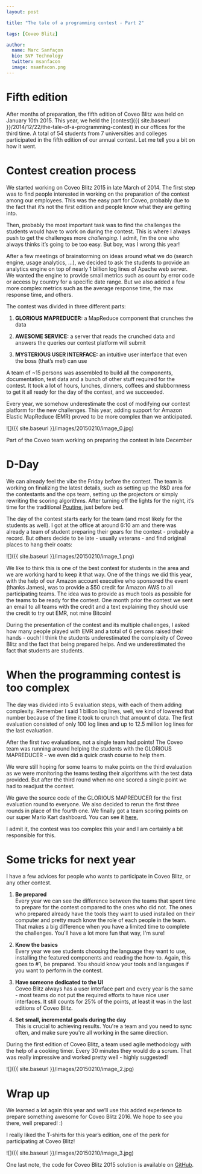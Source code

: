 ```yaml
---
layout: post

title: "The tale of a programming contest - Part 2"

tags: [Coveo Blitz]

author:
  name: Marc Sanfaçon
  bio: SVP Technology
  twitter: msanfacon
  image: msanfacon.png
---
```


# Fifth edition

After months of preparation, the fifth edition of Coveo Blitz was held on January 10th 2015. This year, we held the [contest]({{ site.baseurl }}/2014/12/22/the-tale-of-a-programming-contest) in our offices for the third time. A total of 54 students from 7 universities and colleges participated in the fifth edition of our annual contest. Let me tell you a bit on how it went.

<!-- more -->

# Contest creation process

We started working on Coveo Blitz 2015 in late March of 2014. The first step was to find people interested in working on the preparation of the contest among our employees. This was the easy part for Coveo, probably due to the fact that it’s not the first edition and people know what they are getting into.

Then, probably the most important task was to find the challenges the students would have to work on during the contest. This is where I always push to get the challenges more *challenging*. I admit, I’m the one who always thinks it’s going to be too easy. But boy, was I wrong this year!

After a few meetings of brainstorming on ideas around what we do (search engine, usage analytics, …), we decided to ask the students to provide an analytics engine on top of nearly 1 billion log lines of Apache web server. We wanted the engine to provide small metrics such as count by error code or access by country for a specific date range. But we also added a few more complex metrics such as the average response time, the max response time, and others.


The contest was divided in three different parts:

1. **GLORIOUS MAPREDUCER:** a MapReduce component that crunches the data

2. **AWESOME SERVICE:** a server that reads the crunched data and answers the queries our contest platform will submit

3. **MYSTERIOUS USER INTERFACE:** an intuitive user interface that even the boss (that’s me!) can use

A team of ~15 persons was assembled to build all the components, documentation, test data and a bunch of other stuff required for the contest. It took a lot of hours, lunches, dinners, coffees and stubbornness to get it all ready for the day of the contest, and we succeeded.

Every year, we somehow underestimate the cost of modifying our contest platform for the new challenges. This year, adding support for Amazon Elastic MapReduce (EMR) proved to be more complex than we anticipated.

![]({{ site.baseurl }}/images/20150210/image_0.jpg)

Part of the Coveo team working on preparing the contest in late December

# D-Day

We can already feel the vibe the Friday before the contest. The team is working on finalizing the latest details, such as setting up the R&D area for the contestants and the ops team, setting up the projectors or simply rewriting the scoring algorithms. After turning off the lights for the night, it’s time for the traditional [Poutine](https://www.google.ca/search?tbm=isch&q=poutine#tbm=isch&q=poutine+-vladimir), just before bed.

The day of the contest starts early for the team (and most likely for the students as well). I got at the office at around 6:10 am and there was already a team of student preparing their gears for the contest - probably a record. But others decide to be late - usually veterans - and find original places to hang their coats:

![]({{ site.baseurl }}/images/20150210/image_1.png)

We like to think this is one of the best contest for students in the area and we are working hard to keep it that way. One of the things we did this year, with the help of our Amazon account executive who sponsored the event (thanks James), was to provide a $50 credit for Amazon AWS to all participating teams. The idea was to provide as much tools as possible for the teams to be ready for the contest. One month prior the contest we sent an email to all teams with the credit and a text explaining they should use the credit to try out EMR, not mine Bitcoin!

During the presentation of the contest and its multiple challenges, I asked how many people played with EMR and a total of 6 persons raised their hands - ouch! I think the students underestimated the complexity of Coveo Blitz and the fact that being prepared helps. And we underestimated the fact that students are students.

# When the programming contest is too complex

The day was divided into 5 evaluation steps, with each of them adding complexity. Remember I said 1 billion log lines, well, we kind of lowered that number because of the time it took to crunch that amount of data. The first evaluation consisted of only 100 log lines and up to 12.5 million log lines for the last evaluation.

After the first two evaluations, not a single team had points! The Coveo team was running around helping the students with the GLORIOUS MAPREDUCER - we even did a quick crash course to help them.

We were still hoping for some teams to make points on the third evaluation as we were monitoring the teams testing their algorithms with the test data provided. But after the third round when no one scored a single point we had to readjust the contest.

We gave the source code of the GLORIOUS MAPREDUCER for the first evaluation round to everyone. We also decided to rerun the first three rounds in place of the fourth one. We finally got a team scoring points on our super Mario Kart dashboard. You can see it [here](https://www.youtube.com/watch?v=PGXPVTMHcGs#t=260)[.](https://www.youtube.com/watch?v=PGXPVTMHcGs#t=260)

I admit it, the contest was too complex this year and I am certainly a bit responsible for this.

# Some tricks for next year

I have a few advices for people who wants to participate in Coveo Blitz, or any other contest.

1. **Be prepared**<br>
Every year we can see the difference between the teams that spent time to prepare for the contest compared to the ones who did not. The ones who prepared already have the tools they want to used installed on their computer and pretty much know the role of each people in the team. That makes a big difference when you have a limited time to complete the challenges.  You'll have a lot more fun that way, I'm sure!

2. **Know the basics**<br>
Every year we see students choosing the language they want to use, installing the featured components and reading the how-to. Again, this goes to #1, be prepared. You should know your tools and languages if you want to perform in the contest.

3. **Have someone dedicated to the UI**<br>
Coveo Blitz always has a user interface part and every year is the same - most teams do not put the required efforts to have nice user interfaces. It still counts for 25% of the points, at least it was in the last editions of Coveo Blitz.

4. **Set small, incremental goals during the day**<br>
This is crucial to achieving results. You're a team and you need to sync often, and make sure you're all working in the same direction.

During the first edition of Coveo Blitz, a team used agile methodology with the help of a cooking timer. Every 30 minutes they would do a scrum. That was really impressive and worked pretty well - highly suggested!

![]({{ site.baseurl }}/images/20150210/image_2.jpg)



# Wrap up

We learned a lot again this year and we’ll use this added experience to prepare something awesome for Coveo Blitz 2016. We hope to see you there, well prepared! :)

I really liked the T-shirts for this year’s edition, one of the perk for participating at Coveo Blitz!

![]({{ site.baseurl }}/images/20150210/image_3.jpg)

One last note, the code for Coveo Blitz 2015 solution is available on [GitHub](https://github.com/Coveo/Blitz-2015).
